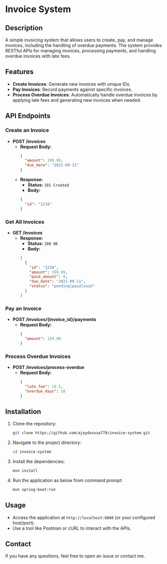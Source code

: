 # Invoice System

## Description
A simple invoicing system that allows users to create, pay, and manage invoices, including the handling of overdue payments. The system provides RESTful APIs for managing invoices, processing payments, and handling overdue invoices with late fees. 

## Features
- **Create Invoices**: Generate new invoices with unique IDs.
- **Pay Invoices**: Record payments against specific invoices.
- **Process Overdue Invoices**: Automatically handle overdue invoices by applying late fees and generating new invoices when needed.

## API Endpoints

### Create an Invoice
- **POST /invoices**
  - **Request Body:**
    ```json
    {
      "amount": 199.99,
      "due_date": "2021-09-11"
    }
    ```
  - **Response:**
    - **Status:** `201 Created`
    - **Body:**
    ```json
    {
      "id": "1234"
    }
    ```

### Get All Invoices
- **GET /invoices**
  - **Response:**
    - **Status:** `200 OK`
    - **Body:**
    ```json
    [
      {
        "id": "1234",
        "amount": 199.99,
        "paid_amount": 0,
        "due_date": "2021-09-11",
        "status": "pending|paid|void"
      }
    ]
    ```

### Pay an Invoice
- **POST /invoices/{invoice_id}/payments**
  - **Request Body:**
    ```json
    {
      "amount": 159.99
    }
    ```

### Process Overdue Invoices
- **POST /invoices/process-overdue**
  - **Request Body:**
    ```json
    {
      "late_fee": 10.5,
      "overdue_days": 10
    }
    ```



## Installation
1. Clone the repository:
   ```bash
   git clone https://github.com/ajaydsouza779/invoice-system.git

2. Navigate to the project directory:
   ```bash
   cd invoice-system

3. Install the dependencies:
   ```bash
   mvn install
   
4. Run the application as below from command prompt:
   ```bash
   mvn spring-boot:run

## Usage
- Access the application at `http://localhost:8080` (or your configured host/port).
- Use a tool like Postman or cURL to interact with the APIs.

## Contact
If you have any questions, feel free to open an issue or contact me.

